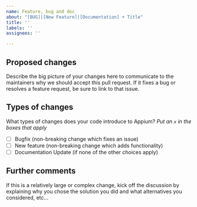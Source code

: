 ```yaml
---
name: Feature, bug and doc
about: "[BUG]|[New Feature]|[Documentation] + Title"
title: ''
labels: ''
assignees: ''

---
```


## Proposed changes

Describe the big picture of your changes here to communicate to the maintainers why we should accept this pull request. If it fixes a bug or resolves a feature request, be sure to link to that issue.

## Types of changes

What types of changes does your code introduce to Appium?
_Put an `x` in the boxes that apply_

- [ ] Bugfix (non-breaking change which fixes an issue)
- [ ] New feature (non-breaking change which adds functionality)
- [ ] Documentation Update (if none of the other choices apply)

## Further comments

If this is a relatively large or complex change, kick off the discussion by explaining why you chose the solution you did and what alternatives you considered, etc...
